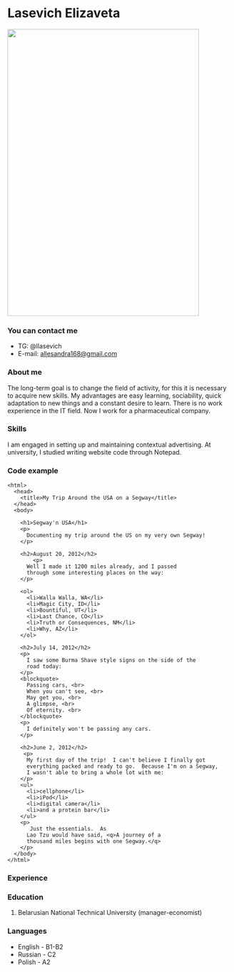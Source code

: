 # **Lasevich Elizaveta**

<img src="https://sun9-4.userapi.com/s/v1/if1/o-q_3Sdb95nIdB1vfxWRq6DaKtpPu5pshMR6ht17zEEHMlcE26VgM0h1yC51juLj-40SuaZJ.jpg?size=1439x2160&amp;quality=96&amp;type=album" style="width: 429px; height: 643px; margin-top: 0px;">

### You can contact me
- TG: @llasevich
- E-mail: allesandra168@gmail.com 

### About me
The long-term goal is to change the field of activity, for this it is necessary to acquire new skills. My advantages are easy learning, sociability, quick adaptation to new things and a constant desire to learn. There is no work experience in the IT field. Now I work for a pharmaceutical company.

### Skills
I am engaged in setting up and maintaining contextual advertising. At university, I studied writing website code through Notepad.

### Code example
```
<html>
  <head>
    <title>My Trip Around the USA on a Segway</title>
  </head>
  <body>

    <h1>Segway'n USA</h1>
    <p>
      Documenting my trip around the US on my very own Segway!
    </p>

    <h2>August 20, 2012</h2>
        <p>
      Well I made it 1200 miles already, and I passed
      through some interesting places on the way: 
    </p>

    <ol>
      <li>Walla Walla, WA</li> 
      <li>Magic City, ID</li> 
      <li>Bountiful, UT</li>
      <li>Last Chance, CO</li>
      <li>Truth or Consequences, NM</li>
      <li>Why, AZ</li> 
    </ol>

    <h2>July 14, 2012</h2>
    <p>
      I saw some Burma Shave style signs on the side of the
      road today:
    </p>
    <blockquote>
      Passing cars, <br>
      When you can't see, <br>
      May get you, <br>
      A glimpse, <br>
      Of eternity. <br>
    </blockquote>
    <p>
      I definitely won't be passing any cars.
    </p>

    <h2>June 2, 2012</h2>
     <p>
      My first day of the trip!  I can't believe I finally got
      everything packed and ready to go.  Because I'm on a Segway,
      I wasn't able to bring a whole lot with me:
    </p>
    <ul>
      <li>cellphone</li> 
      <li>iPod</li>
      <li>digital camera</li>
      <li>and a protein bar</li>
    </ul>
    <p>
       Just the essentials.  As
      Lao Tzu would have said, <q>A journey of a 
      thousand miles begins with one Segway.</q>
    </p>
  </body>
</html>
```

### Experience

### Education
1) Belarusian National Technical University (manager-economist)

### Languages
- English - B1-B2
- Russian - С2
- Polish - A2
